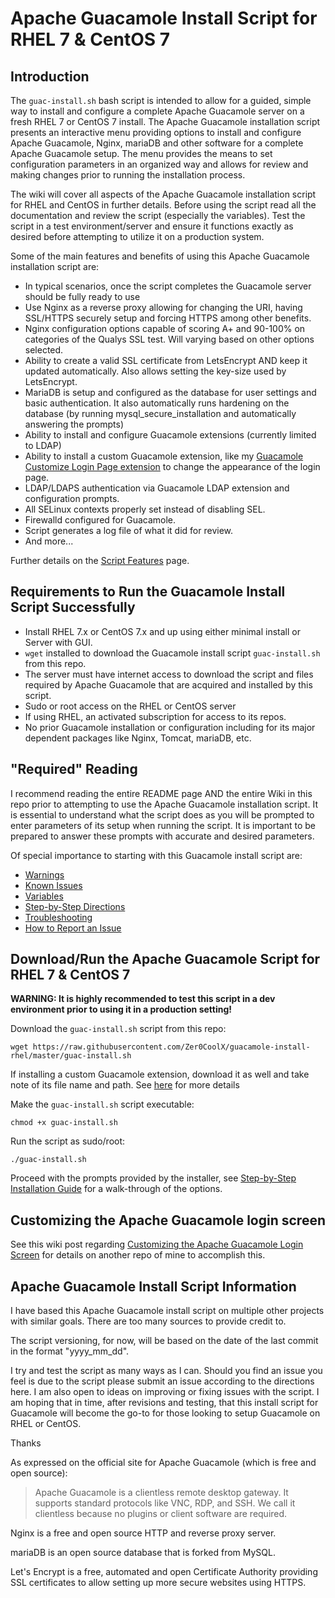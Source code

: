 # Apache Guacamole Install Script for RHEL 7 & CentOS 7
## Introduction
The `guac-install.sh` bash script is intended to allow for a guided, simple way to install and configure a complete Apache Guacamole server on a fresh RHEL 7 or CentOS 7 install. The Apache Guacamole installation script presents an interactive menu providing options to install and configure Apache Guacamole, Nginx, mariaDB and other software for a complete Apache Guacamole setup. The menu provides the means to set configuration parameters in an organized way and allows for review and making changes prior to running the installation process.

The wiki will cover all aspects of the Apache Guacamole installation script for RHEL and CentOS in further details. Before using the script read all the documentation and review the script (especially the variables). Test the script in a test environment/server and ensure it functions exactly as desired before attempting to utilize it on a production system.

Some of the main features and benefits of using this Apache Guacamole installation script are:
- In typical scenarios, once the script completes the Guacamole server should be fully ready to use
- Use Nginx as a reverse proxy allowing for changing the URI, having SSL/HTTPS securely setup and forcing HTTPS among other benefits.
- Nginx configuration options capable of scoring A+ and 90-100% on categories of the Qualys SSL test. Will varying based on other options selected.
- Ability to create a valid SSL certificate from LetsEncrypt AND keep it updated automatically. Also allows setting the key-size used by LetsEncrypt.
- MariaDB is setup and configured as the database for user settings and basic authentication. It also automatically runs hardening on the database (by running mysql_secure_installation and automatically answering the prompts)
- Ability to install and configure Guacamole extensions (currently limited to LDAP)
- Ability to install a custom Guacamole extension, like my [Guacamole Customize Login Page extension](https://github.com/Zer0CoolX/guacamole-install-rhel/wiki/Customizing-the-Apache-Guacamole-Login-Screen) to change the appearance of the login page.
- LDAP/LDAPS authentication via Guacamole LDAP extension and configuration prompts.
- All SELinux contexts properly set instead of disabling SEL.
- Firewalld configured for Guacamole.
- Script generates a log file of what it did for review.
- And more...

Further details on the [Script Features](https://github.com/Zer0CoolX/guacamole-install-rhel/wiki/Guacamole-Install-Script-Features) page.

## Requirements to Run the Guacamole Install Script Successfully
- Install RHEL 7.x or CentOS 7.x and up using either minimal install or Server with GUI.
- `wget` installed to download the Guacamole install script `guac-install.sh` from this repo.
- The server must have internet access to download the script and files required by Apache Guacamole that are acquired and installed by this script.
- Sudo or root access on the RHEL or CentOS server
- If using RHEL, an activated subscription for access to its repos.
- No prior Guacamole installation or configuration including for its major dependent packages like Nginx, Tomcat, mariaDB, etc.

## "Required" Reading
I recommend reading the entire README page AND the entire Wiki in this repo prior to attempting to use the Apache Guacamole installation script. It is essential to understand what the script does as you will be prompted to enter parameters of its setup when running the script. It is important to be prepared to answer these prompts with accurate and desired parameters.

Of special importance to starting with this Guacamole install script are:
- [Warnings](https://github.com/Zer0CoolX/guacamole-install-rhel/wiki/Warnings)
- [Known Issues](https://github.com/Zer0CoolX/guacamole-install-rhel/wiki/Known-Issues-and-Common-Mistakes)
- [Variables](https://github.com/Zer0CoolX/guacamole-install-rhel/wiki/Variables)
- [Step-by-Step Directions](https://github.com/Zer0CoolX/guacamole-install-rhel/wiki/Step-by-Step-Installation-Guide)
- [Troubleshooting](https://github.com/Zer0CoolX/guacamole-install-rhel/wiki/Troubleshooting)
- [How to Report an Issue](https://github.com/Zer0CoolX/guacamole-install-rhel/wiki/How-to-Report-Issues-(Bugs,-Feature-Request-and-Help))

## Download/Run the Apache Guacamole Script for RHEL 7 & CentOS 7
**WARNING: It is highly recommended to test this script in a dev environment prior to using it in a production setting!**

Download the `guac-install.sh` script from this repo:
```
wget https://raw.githubusercontent.com/Zer0CoolX/guacamole-install-rhel/master/guac-install.sh
```
If installing a custom Guacamole extension, download it as well and take note of its file name and path. See [here](https://github.com/Zer0CoolX/guacamole-install-rhel/wiki/Customizing-the-Apache-Guacamole-Login-Screen) for more details

Make the `guac-install.sh` script executable:
```
chmod +x guac-install.sh
```
Run the script as sudo/root:
```
./guac-install.sh
```
Proceed with the prompts provided by the installer, see [Step-by-Step Installation Guide](https://github.com/Zer0CoolX/guacamole-install-rhel/wiki/Step-by-Step-Installation-Guide) for a walk-through of the options.

## Customizing the Apache Guacamole login screen
See this wiki post regarding [Customizing the Apache Guacamole Login Screen](https://github.com/Zer0CoolX/guacamole-install-rhel/wiki/Customizing-the-Apache-Guacamole-Login-Screen) for details on another repo of mine to accomplish this.

## Apache Guacamole Install Script Information
I have based this Apache Guacamole install script on multiple other projects with similar goals. There are too many sources to provide credit to.

The script versioning, for now, will be based on the date of the last commit in the format "yyyy_mm_dd".

I try and test the script as many ways as I can. Should you find an issue you feel is due to the script please submit an issue according to the directions here. I am also open to ideas on improving or fixing issues with the script. I am hoping that in time, after revisions and testing, that this install script for Guacamole will become the go-to for those looking to setup Guacamole on RHEL or CentOS.

Thanks

As expressed on the official site for Apache Guacamole (which is free and open source):
> Apache Guacamole is a clientless remote desktop gateway. It supports standard protocols like VNC, RDP, and SSH. We call it clientless because no plugins or client software are required.

Nginx is a free and open source HTTP and reverse proxy server.

mariaDB is an open source database that is forked from MySQL.

Let's Encrypt is a free, automated and open Certificate Authority providing SSL certificates to allow setting up more secure websites using HTTPS.
